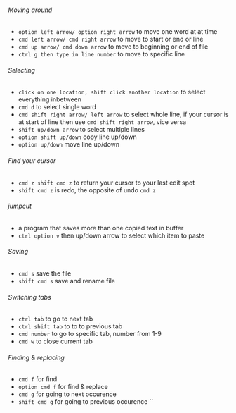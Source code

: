 ###### Moving around
- `option left arrow/ option right arrow` to move one word at at time
- `cmd left arrow/ cmd right arrow` to move to start or end or line
- `cmd up arrow/ cmd down arrow` to move to beginning or end of file
- `ctrl g then type in line number` to move to specific line

###### Selecting
- `click on one location, shift click another location` to select everything inbetween
- `cmd d` to select single word
- `cmd shift right arrow/ left arrow` to select whole line, if your cursor is at start of line then use `cmd shift right arrow`, vice versa
- `shift up/down arrow` to select multiple lines
- `option shift up/down` copy line up/down
- `option up/down` move line up/down

###### Find your cursor
- `cmd z shift cmd z` to return your cursor to your last edit spot
- `shift cmd z` is redo, the opposite of undo `cmd z`

###### jumpcut
- a program that saves more than one copied text in buffer
- `ctrl option v` then up/down arrow to select which item to paste

###### Saving
- `cmd s` save the file
- `shift cmd s` save and rename file

###### Switching tabs
- `ctrl tab` to go to next tab
- `ctrl shift tab` to to to previous tab
- `cmd number` to go to specific tab, number from 1-9
- `cmd w` to close current tab

###### Finding & replacing
- `cmd f` for find
- `option cmd f` for find & replace
- `cmd g` for going to next occurence 
- `shift cmd g` for going to previous occurence
``



